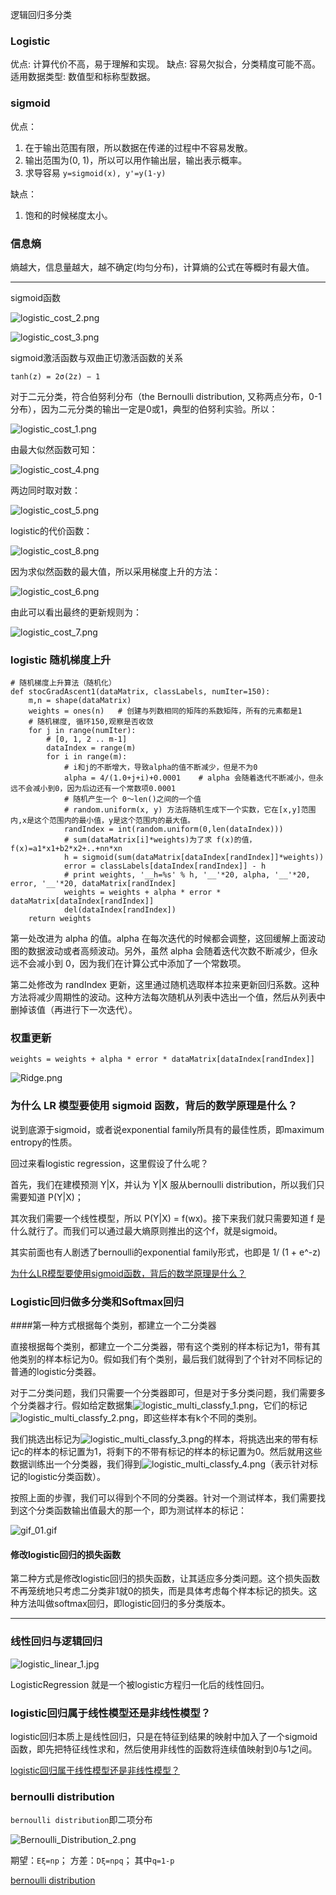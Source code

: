 ﻿逻辑回归多分类
### Logistic

优点: 计算代价不高，易于理解和实现。
缺点: 容易欠拟合，分类精度可能不高。
适用数据类型: 数值型和标称型数据。

### sigmoid
优点：

1. 在于输出范围有限，所以数据在传递的过程中不容易发散。
2. 输出范围为(0, 1)，所以可以用作输出层，输出表示概率。
3. 求导容易 `y=sigmoid(x), y'=y(1-y)`

缺点：

1. 饱和的时候梯度太小。

### 信息熵

熵越大，信息量越大，越不确定(均匀分布)，计算熵的公式在等概时有最大值。

----------

sigmoid函数

![logistic_cost_2.png](https://i.imgur.com/Z5WY55M.png)

![logistic_cost_3.png](https://i.imgur.com/yIgXIA0.png)

sigmoid激活函数与双曲正切激活函数的关系
```
tanh(z) = 2σ(2z) − 1
```

对于二元分类，符合伯努利分布（the Bernoulli distribution, 又称两点分布，0-1分布），因为二元分类的输出一定是0或1，典型的伯努利实验。所以：

![logistic_cost_1.png](https://i.imgur.com/t4T020p.png)

由最大似然函数可知：

![logistic_cost_4.png](https://i.imgur.com/TgfFqRr.png)

两边同时取对数：

![logistic_cost_5.png](https://i.imgur.com/VHT1HuN.png)

logistic的代价函数：

![logistic_cost_8.png](https://i.imgur.com/BucNDvH.png)

因为求似然函数的最大值，所以采用梯度上升的方法：

![logistic_cost_6.png](https://i.imgur.com/xhswgxA.png)

由此可以看出最终的更新规则为：   

![logistic_cost_7.png](https://i.imgur.com/5XWyZ7W.png)


### logistic 随机梯度上升
```
# 随机梯度上升算法（随机化）
def stocGradAscent1(dataMatrix, classLabels, numIter=150):
    m,n = shape(dataMatrix)
    weights = ones(n)   # 创建与列数相同的矩阵的系数矩阵，所有的元素都是1
    # 随机梯度, 循环150,观察是否收敛
    for j in range(numIter):
        # [0, 1, 2 .. m-1]
        dataIndex = range(m)
        for i in range(m):
            # i和j的不断增大，导致alpha的值不断减少，但是不为0
            alpha = 4/(1.0+j+i)+0.0001    # alpha 会随着迭代不断减小，但永远不会减小到0，因为后边还有一个常数项0.0001
            # 随机产生一个 0～len()之间的一个值
            # random.uniform(x, y) 方法将随机生成下一个实数，它在[x,y]范围内,x是这个范围内的最小值，y是这个范围内的最大值。
            randIndex = int(random.uniform(0,len(dataIndex)))
            # sum(dataMatrix[i]*weights)为了求 f(x)的值， f(x)=a1*x1+b2*x2+..+nn*xn
            h = sigmoid(sum(dataMatrix[dataIndex[randIndex]]*weights))
            error = classLabels[dataIndex[randIndex]] - h
            # print weights, '__h=%s' % h, '__'*20, alpha, '__'*20, error, '__'*20, dataMatrix[randIndex]
            weights = weights + alpha * error * dataMatrix[dataIndex[randIndex]]
            del(dataIndex[randIndex])
    return weights
```

第一处改进为 alpha 的值。alpha 在每次迭代的时候都会调整，这回缓解上面波动图的数据波动或者高频波动。另外，虽然 alpha 会随着迭代次数不断减少，但永远不会减小到 0，因为我们在计算公式中添加了一个常数项。

第二处修改为 randIndex 更新，这里通过随机选取样本拉来更新回归系数。这种方法将减少周期性的波动。这种方法每次随机从列表中选出一个值，然后从列表中删掉该值（再进行下一次迭代）。

### 权重更新
```
weights = weights + alpha * error * dataMatrix[dataIndex[randIndex]]
```
![Ridge.png](https://i.imgur.com/Lob12i4.png)

### 为什么 LR 模型要使用 sigmoid 函数，背后的数学原理是什么？
说到底源于sigmoid，或者说exponential family所具有的最佳性质，即maximum entropy的性质。

回过来看logistic regression，这里假设了什么呢？

首先，我们在建模预测 Y|X，并认为 Y|X 服从bernoulli distribution，所以我们只需要知道 P(Y|X)；

其次我们需要一个线性模型，所以 P(Y|X) = f(wx)。接下来我们就只需要知道 f 是什么就行了。而我们可以通过最大熵原则推出的这个f，就是sigmoid。

其实前面也有人剧透了bernoulli的exponential family形式，也即是 1/ (1 + e^-z)
    
[为什么LR模型要使用sigmoid函数，背后的数学原理是什么？](https://www.zhihu.com/question/35322351/answer/67193153)

### Logistic回归做多分类和Softmax回归
####第一种方式根据每个类别，都建立一个二分类器

直接根据每个类别，都建立一个二分类器，带有这个类别的样本标记为1，带有其他类别的样本标记为0。假如我们有个类别，最后我们就得到了个针对不同标记的普通的logistic分类器。

对于二分类问题，我们只需要一个分类器即可，但是对于多分类问题，我们需要多个分类器才行。假如给定数据集![logistic_multi_classfy_1.png](https://i.imgur.com/EVWsC5H.png)，它们的标记![logistic_multi_classfy_2.png](https://i.imgur.com/oEV2bOL.png)，即这些样本有k个不同的类别。

我们挑选出标记为![logistic_multi_classfy_3.png](https://i.imgur.com/adiolsT.png)的样本，将挑选出来的带有标记c的样本的标记置为1，将剩下的不带有标记的样本的标记置为0。然后就用这些数据训练出一个分类器，我们得到![logistic_multi_classfy_4.png](https://i.imgur.com/I2cJNnq.png)（表示针对标记的logistic分类函数）。

按照上面的步骤，我们可以得到个不同的分类器。针对一个测试样本，我们需要找到这个分类函数输出值最大的那一个，即为测试样本的标记：

![gif_01.gif](https://i.imgur.com/d8Bmn9F.gif)

#### 修改logistic回归的损失函数
第二种方式是修改logistic回归的损失函数，让其适应多分类问题。这个损失函数不再笼统地只考虑二分类非1就0的损失，而是具体考虑每个样本标记的损失。这种方法叫做softmax回归，即logistic回归的多分类版本。


----------

### 线性回归与逻辑回归
![logistic_linear_1.jpg](https://i.imgur.com/NxvVNZY.jpg)

LogisticRegression 就是一个被logistic方程归一化后的线性回归。

### logistic回归属于线性模型还是非线性模型？
logistic回归本质上是线性回归，只是在特征到结果的映射中加入了一个sigmoid函数，即先把特征线性求和，然后使用非线性的函数将连续值映射到0与1之间。

[logistic回归属于线性模型还是非线性模型？](https://www.zhihu.com/question/30726036 "logistic回归属于线性模型还是非线性模型？")

### bernoulli distribution
`bernoulli distribution`即二项分布

![Bernoulli_Distribution_2.png](https://i.imgur.com/Bew6rjz.png)

期望：`Eξ=np`； 方差：`Dξ=npq`； 其中`q=1-p`

[bernoulli distribution](https://en.wikipedia.org/wiki/Bernoulli_distribution "bernoulli distribution")